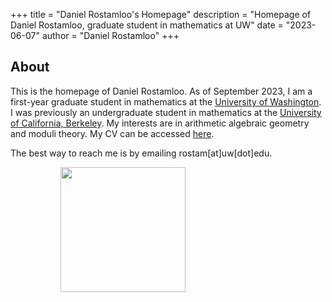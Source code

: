 +++
title = "Daniel Rostamloo's Homepage"
description = "Homepage of Daniel Rostamloo, graduate student in mathematics at UW"
date = "2023-06-07"
author = "Daniel Rostamloo"
+++

## About

This is the homepage of Daniel Rostamloo. As of September 2023, I am a first-year graduate student in mathematics at the [University of Washington](https://math.washington.edu). I was previously an undergraduate student in mathematics at the [University of California, Berkeley](https://math.berkeley.edu). My interests are in arithmetic algebraic geometry and moduli theory. My CV can be accessed [here](/CV.pdf).

The best way to reach me is by emailing rostam[at]uw[dot]edu.

<img align="center" style="margin-left: 5rem" width="200" src="/me.jpg">
